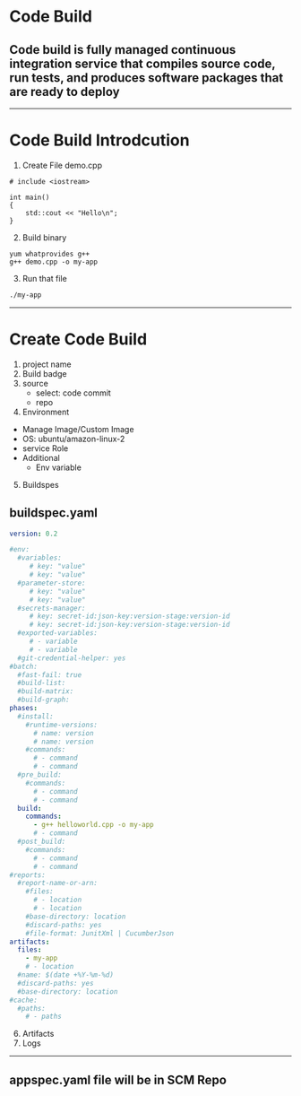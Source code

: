 # Code Build
## Code build is fully managed continuous integration service that compiles source code, run tests, and produces software packages that are ready to deploy
*****************************************************
# Code Build Introdcution
1.  Create File demo.cpp
```
# include <iostream>

int main()
{
    std::cout << "Hello\n";
}
```
2. Build binary 
```sn
yum whatprovides g++
g++ demo.cpp -o my-app
```
3. Run that file
```sh
./my-app
```
****************************************************
# Create Code Build
1. project name
2. Build badge
3. source
    - select: code commit
    - repo
4. Environment
- Manage Image/Custom Image
- OS: ubuntu/amazon-linux-2
- service  Role
- Additional
    - Env variable
5. Buildspes
## buildspec.yaml
```yml
version: 0.2

#env:
  #variables:
     # key: "value"
     # key: "value"
  #parameter-store:
     # key: "value"
     # key: "value"
  #secrets-manager:
     # key: secret-id:json-key:version-stage:version-id
     # key: secret-id:json-key:version-stage:version-id
  #exported-variables:
     # - variable
     # - variable
  #git-credential-helper: yes
#batch:
  #fast-fail: true
  #build-list:
  #build-matrix:
  #build-graph:
phases:
  #install:
    #runtime-versions:
      # name: version
      # name: version
    #commands:
      # - command
      # - command
  #pre_build:
    #commands:
      # - command
      # - command
  build:
    commands:
      - g++ helloworld.cpp -o my-app
      # - command
  #post_build:
    #commands:
      # - command
      # - command
#reports:
  #report-name-or-arn:
    #files:
      # - location
      # - location
    #base-directory: location
    #discard-paths: yes
    #file-format: JunitXml | CucumberJson
artifacts:
  files:
    - my-app
    # - location
  #name: $(date +%Y-%m-%d)
  #discard-paths: yes
  #base-directory: location
#cache:
  #paths:
    # - paths
```
6. Artifacts
7. Logs
**************************************************

## appspec.yaml file will be in SCM Repo
